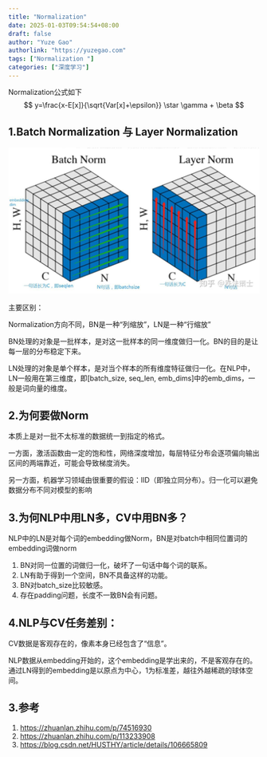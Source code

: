 ```yaml
---
title: "Normalization"
date: 2025-01-03T09:54:54+08:00
draft: false
author: "Yuze Gao"
authorlink: "https://yuzegao.com"
tags: ["Normalization "]
categories: ["深度学习"]
---
```


Normalization公式如下
$$
y=\frac{x-E[x]}{\sqrt{Var[x]+\epsilon}} \star \gamma + \beta
$$
## 1.Batch Normalization 与 Layer Normalization

![](../images/Normalization-1.jpg)

主要区别：

Normalization方向不同，BN是一种“列缩放”，LN是一种“行缩放”

BN处理的对象是一批样本，是对这一批样本的同一维度做归一化。BN的目的是让每一层的分布稳定下来。

LN处理的对象是单个样本，是对当个样本的所有维度特征做归一化。在NLP中，LN一般用在第三维度，即[batch_size, seq_len, emb_dims]中的emb_dims，一般是词向量的维度。

## 2.为何要做Norm

本质上是对一批不太标准的数据统一到指定的格式。

一方面，激活函数由一定的饱和性，网络深度增加，每层特征分布会逐项偏向输出区间的两端靠近，可能会导致梯度消失。

另一方面，机器学习领域由很重要的假设：IID（即独立同分布）。归一化可以避免数据分布不同对模型的影响

## 3.为何NLP中用LN多，CV中用BN多？

NLP中的LN是对每个词的embedding做Norm，BN是对batch中相同位置词的embedding词做norm

1. BN对同一位置的词做归一化，破坏了一句话中每个词的联系。
2. LN有助于得到一个空间，BN不具备这样的功能。
3. BN对batch_size比较敏感。
4. 存在padding问题，长度不一致BN会有问题。

## 4.NLP与CV任务差别：

CV数据是客观存在的，像素本身已经包含了“信息”。

NLP数据从embedding开始的，这个embedding是学出来的，不是客观存在的。通过LN得到的embedding是以原点为中心，1为标准差，越往外越稀疏的球体空间。

## 3.参考

1. https://zhuanlan.zhihu.com/p/74516930
2. https://zhuanlan.zhihu.com/p/113233908
3. https://blog.csdn.net/HUSTHY/article/details/106665809

